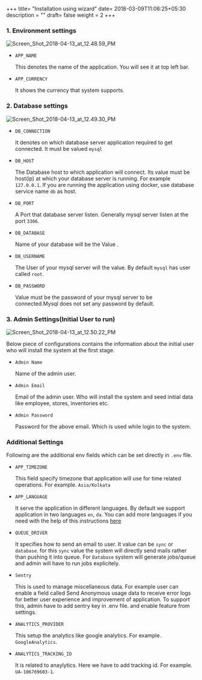 +++
title= "Installation using wizard"
date= 2018-03-09T11:06:25+05:30
description = ""
draft= false
weight = 2
+++

### 1. Environment settings

![Screen_Shot_2018-04-13_at_12.48.59_PM](https://gitlab.com/RepairRabbit/repairrabbit/uploads/c8ae45ed84f5f6284f0101992725fa54/Screen_Shot_2018-04-13_at_12.48.59_PM.png)

* `APP_NAME`

  This denotes the name of the application. You will see it at top left bar.


* `APP_CURRENCY`

  It shows the currency that system supports.

### 2. Database settings

![Screen_Shot_2018-04-13_at_12.49.30_PM](https://gitlab.com/RepairRabbit/repairrabbit/uploads/d9c6fe6e8c6ac7012dafb9ff6d337fba/Screen_Shot_2018-04-13_at_12.49.30_PM.png)

* `DB_CONNECTION`

  It denotes on which database server application required to get connected. It must be valued `mysql`

* `DB_HOST`

  The Database host to which application will connect. Its value must be host(ip) at which your database server is running. For example `127.0.0.1`. If you are running the application using docker, use database service name `db` as host.

* `DB_PORT`

  A Port that database server listen. Generally mysql server listen at the port `3306`.

* `DB_DATABASE`

  Name of your database will be the Value .

* `DB_USERNAME`

  The User of your mysql server will the value. By default `mysql` has user called `root`.

* `DB_PASSWORD`

  Value must be the password of your mysql server to be connected.Mysql does not set any password by default.


### 3. Admin Settings(Initial User to run)

![Screen_Shot_2018-04-13_at_12.50.22_PM](https://gitlab.com/RepairRabbit/repairrabbit/uploads/f64025750802732dfb274e73c0c25386/Screen_Shot_2018-04-13_at_12.50.22_PM.png)

Below piece of configurations contains the information about the initial user who will install the system at the first stage.

* `Admin Name `

  Name of the admin user.

* `Admin Email`

  Email of the admin user. Who will install the system and seed initial data like employee, stores, inventories etc.

* `Admin Password`

  Password for the above email. Which is used while login to the system.


### Additional Settings

Following are the additional env fields which can be set directly in `.env` file.

* `APP_TIMEZONE`

  This field specify timezone that application will use for time related operations. For example. `Asia/Kolkata`

* `APP_LANGUAGE`

  It serve the application in different languages. By default we support application in two languages `en`, `da`. You can add more languages if you need with the help of this instructions [here](./development/internationalization.md)

* `QUEUE_DRIVER`

  It specifies how to send an email to user. It value can be `sync` or `database`. for this `sync` value the system will directly send mails rather than pushing it into queue. For `Database` system will generate jobs/queue and admin will have to run jobs explicitely.

* `Sentry`

  This is used to manage miscellaneous data. For example user can enable a field called Send Anonymous usage data to receive error logs for better user experience and improvement of application. To support this, admin have to add sentry key in .env file. and enable feature from settings.

* `ANALYTICS_PROVIDER`

  This setup the analytics like google analytics. For example. `GoogleAnalytics`.

* `ANALYTICS_TRACKING_ID`

  It is related to anaylytics. Here we have to add tracking id.  For example. `UA-106769603-1`.
